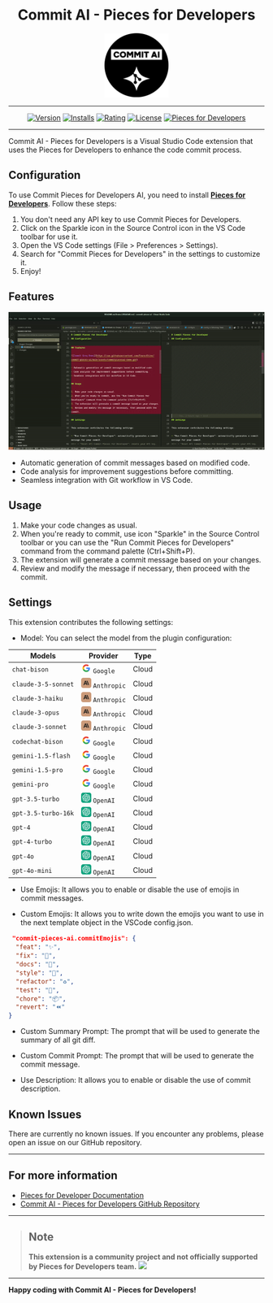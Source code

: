 <div align="center">

# Commit AI - Pieces for Developers

<img src="assets/icon.png" width="25%">

---

[![Version][version-badge]][marketplace-url]
[![Installs][installs-badge]][marketplace-url]
[![Rating][rating-badge]][marketplace-url]
[![License][license-badge]][license-url]
[![Pieces for Developers][pieces-badge]][pieces-url]

[version-badge]: https://img.shields.io/visual-studio-marketplace/v/DavideLadisa.commit-pieces-ai?style=for-the-badge
[installs-badge]: https://img.shields.io/visual-studio-marketplace/i/DavideLadisa.commit-pieces-ai?style=for-the-badge
[rating-badge]: https://img.shields.io/visual-studio-marketplace/r/DavideLadisa.commit-pieces-ai?style=for-the-badge
[license-badge]: https://img.shields.io/github/license/FrancoStino/commit-pieces-ai?style=for-the-badge
[pieces-badge]: https://img.shields.io/badge/pieces-for%20developers-191919?style=for-the-badge&logo=data%3Aimage%2Fpng%3Bbase64%2CiVBORw0KGgoAAAANSUhEUgAAABQAAAAUCAQAAAAngNWGAAAB3UlEQVQoz11TTWgTQRj9IGya7UpEPMVuLagYkQr%20QOpRtOBJBBc8eyqCIHgrrYRiipeCCF715E2rULEU3cZWIqXUCtp68Kg0a8EF0WgS7TrveZidZDff6c03b773zTdvROJwxBusToXv%20Y8kqcKNWsUbcqQnhrN%20OWqyJ6KWXznWl6CV8sFLs6nYYAOqQ64vlfaYalbwQif%2F8g6KyDDDI5jBn5j6dXmkT0Tysj6pEy2eR4F3sYmPuIcBnoXpZXXaEbmyL%2FqllzdwEAGM5DaLuG5WratDUr2p8Q%2FafIbkVXzY%2FB7j2rSEbzVcQp5tfsElnMYsSHKHe7EQHw03hTsazilXkRcxigpy3AIJunhsNJQYoSfKVeBR9RCkjTcgt2Bxo9NMh%2FiIriJP4AGIfvWa5DWcRLfpjvSschU5hlG00a8WOAGHK12eknBNo6fKVWSdh3gAGea4H4uJGYQfpDah4XM1oEjyJ%20%2FDwm20Uq9euyVjhahBkqvIcRsk%20RkZfkpNNGp6g%20LIq3FthlM4gxUsYwTnkOJxfSovInLcCudJss4LyMLGZXxL0YLF4ayx2a5gXiebaKeLse6XdiccediaGzfmSPT22y8Xsz0et8UrVCeDtXiuUfiuWvbc7lf4Dx%2FMT2rumNvaAAAAAElFTkSuQmCC
[marketplace-url]: https://marketplace.visualstudio.com/items?itemName=DavideLadisa.commit-pieces-ai
[license-url]: https://github.com/FrancoStino/commit-pieces-ai/blob/main/LICENSE
[pieces-url]: https://pieces.app/

</div>

---

Commit AI - Pieces for Developers is a Visual Studio Code extension that uses the Pieces for Developers to enhance the code commit process.

## Configuration

To use Commit Pieces for Developers AI, you need to install **[Pieces for Developers](https://pieces.app/)**. Follow these steps:

1. You don't need any API key to use Commit Pieces for Developers.
2. Click on the Sparkle icon in the Source Control icon in the VS Code toolbar for use it.
3. Open the VS Code settings (File > Preferences > Settings).
4. Search for "Commit Pieces for Developers" in the settings to customize it.
5. Enjoy!

## Features

![Commit Groq Demo](assets/commitpiecesai-demo.gif)

-   Automatic generation of commit messages based on modified code.
-   Code analysis for improvement suggestions before committing.
-   Seamless integration with Git workflow in VS Code.

## Usage

<!-- Insert icon svg Sparkle -->

1. Make your code changes as usual.
2. When you're ready to commit, use icon "Sparkle" in the Source Control toolbar or you can use the "Run Commit Pieces for Developers" command from the command palette (Ctrl+Shift+P).
3. The extension will generate a commit message based on your changes.
4. Review and modify the message if necessary, then proceed with the commit.

## Settings

This extension contributes the following settings:

- Model: You can select the model from the plugin configuration:


<table>
    <thead>
        <tr>
            <th>Models</th>
            <th>Provider</th>
            <th>Type</th>
        </tr>
    </thead>
    <tbody>
        <tr>
            <td><code>chat-bison</code></td>
            <td><img src="/assets/google.svg" width="20"/>
            <code>Google</code></td>
            <td>Cloud</td>
        </tr>
        <tr>
            <td><code>claude-3-5-sonnet</code></td>
            <td><img src="/assets/claude-ai-icon.svg" width="20"/>
            <code>Anthropic</code></td>
            <td>Cloud</td>
        </tr>
        <tr>
            <td><code>claude-3-haiku</code></td>
            <td><img src="/assets/claude-ai-icon.svg" width="20"/>
            <code>Anthropic</code></td>
            <td>Cloud</td>
        </tr>
        <tr>
            <td><code>claude-3-opus</code></td>
            <td>
            <img src="/assets/claude-ai-icon.svg" width="20"/>
            <code>Anthropic</code>
            </td>
            <td>Cloud</td>
        </tr>
        <tr>
            <td><code>claude-3-sonnet</code></td>
            <td><img src="/assets/claude-ai-icon.svg" width="20"/>
            <code>Anthropic</code></td>
            <td>Cloud</td>
        </tr>
        <tr>
            <td><code>codechat-bison</code></td>
            <td><img src="/assets/google.svg" width="20"/>
            <code>Google</code></td>
            <td>Cloud</td>
        </tr>
        <tr>
            <td><code>gemini-1.5-flash</code></td>
            <td><img src="/assets/google.svg" width="20"/>
            <code>Google</code></td>
            <td>Cloud</td>
        </tr>
        <tr>
            <td><code>gemini-1.5-pro</code></td>
            <td><img src="/assets/google.svg" width="20"/>
            <code>Google</code></td>
            <td>Cloud</td>
        </tr>
        <tr>
            <td><code>gemini-pro</code></td>
            <td><img src="/assets/google.svg" width="20"/>
            <code>Google</code></td>
            <td>Cloud</td>
        </tr>
        <tr>
            <td><code>gpt-3.5-turbo</code></td>
            <td>
            <img src="/assets/chatgpt-seeklogo.svg" width="20"/>
            <code>OpenAI</code></td>
            <td>Cloud</td>
        </tr>
        <tr>
            <td><code>gpt-3.5-turbo-16k</code></td>
            <td><img src="/assets/chatgpt-seeklogo.svg" width="20"/>
            <code>OpenAI</code></td>
            <td>Cloud</td>
        </tr>
        <tr>
            <td><code>gpt-4</code></td>
            <td><img src="/assets/chatgpt-seeklogo.svg" width="20"/>
            <code>OpenAI</code></td>
            <td>Cloud</td>
        </tr>
        <tr>
            <td><code>gpt-4-turbo</code></td>
            <td><img src="/assets/chatgpt-seeklogo.svg" width="20"/>
            <code>OpenAI</code></td>
            <td>Cloud</td>
        </tr>
        <tr>
            <td><code>gpt-4o</code></td>
            <td><img src="/assets/chatgpt-seeklogo.svg" width="20"/>
            <code>OpenAI</code></td>
            <td>Cloud</td>
        </tr>
        <tr>
            <td><code>gpt-4o-mini</code></td>
            <td><img src="/assets/chatgpt-seeklogo.svg" width="20"/>
            <code>OpenAI</code></td>
            <td>Cloud</td>
        </tr>
    </tbody>
</table>

- Use Emojis: It allows you to enable or disable the use of emojis in commit messages.

- Custom Emojis: It allows you to write down the emojis you want to use in the next template object in the VSCode config.json.

```json
 "commit-pieces-ai.commitEmojis": {
  "feat": "✨",
  "fix": "🐛",
  "docs": "📝",
  "style": "💎",
  "refactor": "♻️",
  "test": "🧪",
  "chore": "📦",
  "revert": "⏪"
}
```

- Custom Summary Prompt: The prompt that will be used to generate the summary of all git diff.

- Custom Commit Prompt: The prompt that will be used to generate the commit message.

- Use Description: It allows you to enable or disable the use of commit description.

## Known Issues

There are currently no known issues. If you encounter any problems, please open an issue on our GitHub repository.

---

## For more information

-   [Pieces for Developer Documentation](https://docs.pieces.app/)
-   [Commit AI - Pieces for Developers GitHub Repository](https://github.com/FrancoStino/commit-pieces-ai)

---

>## Note
>**This extension is a community project and not officially supported by Pieces for Developers team.** <img src="https://cdn.discordapp.com/emojis/1099134036481413140.gif?size=40">

---

**Happy coding with Commit AI - Pieces for Developers!**
